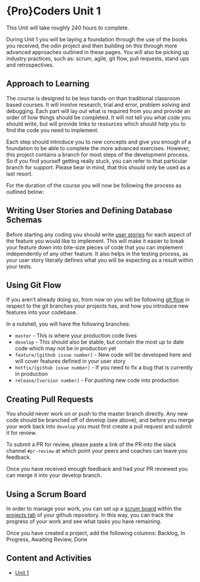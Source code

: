 # {Pro}Coders Unit 1

This Unit will take roughly 240 hours to complete.

During Unit 1 you will be laying a foundation through the use of the books you received, the odin project and then building on this through more advanced approaches outlined in these pages.  You will also be picking up industry practices, such as: scrum, agile, git flow, pull requests, stand ups and retrospectives.

## Approach to Learning
The course is designed to be less hands-on than traditional classroom based courses.  It will involve research, trial and error, problem solving and debugging.  Each part will lay out what is required from you and provide an order of how things should be completed.  It will not tell you what code you should write, but will provide links to resources which should help you to find the code you need to implement.

Each step should introduce you to new concepts and give you enough of a foundation to be able to complete the more advanced exercises. However, this project contains a branch for most steps of the development process.  So if you find yourself getting really stuck, you can refer to that particular branch for support.  Please bear in mind, that this should only be used as a last resort.

For the duration of the course you will now be following the process as outlined below:

## Writing User Stories and Defining Database Schemas
Before starting any coding you should write [user stories](https://www.mountaingoatsoftware.com/agile/user-stories) for each aspect of the feature you would like to implement.  This will make it easier to break your feature down into bite-size pieces of code that you can implement independently of any other feature. It also helps in the testing process, as your user story literally defines what you will be expecting as a result within your tests.

## Using Git Flow
If you aren’t already doing so, from now on you will be following [git flow](https://www.atlassian.com/git/tutorials/comparing-workflows/gitflow-workflow) in respect to the git branches your projects has, and how you introduce new features into your codebase.

In a nutshell, you will have the following branches:
- `master` - This is where your production code lives
- `develop` - This should also be stable, but contain the most up to date code which may not be in production yet
- `feature/[github issue number]` - New code will be developed here and will cover features defined in your user story
- `hotfix/[github issue number]` - If you need to fix a bug that is currently in production
- `release/[version number]` - For pushing new code into production

## Creating Pull Requests
You should never work on or push to the master branch directly.  Any new code should be branched off of develop (see above), and before you merge your work back into `develop` you must first create a pull request and submit it for review. 

To submit a PR for review, please paste a link of the PR into the slack channel `#pr-review` at which point your peers and coaches can leave you feedback.

Once you have received enough feedback and had your PR reviewed you can merge it into your develop branch.

## Using a Scrum Board
In order to manage your work, you can set up a [scrum board](https://manifesto.co.uk/agile-concepts-scrum-task-board/) within the [projects tab](https://help.github.com/articles/creating-a-project-board/) of your github repository.  In this way, you can track the progress of your work and see what tasks you have remaining. 

Once you have created a project, add the following columns: Backlog, In Progress, Awaiting Review, Done

## Content and Activities
- [Unit 1](https://github.com/affinity-digital-ltd/unit1/wiki)

